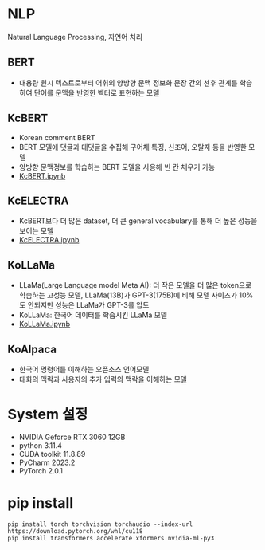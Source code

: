 # NLP
Natural Language Processing, 자연어 처리

## BERT
- 대용량 원시 텍스트로부터 어휘의 양방향 문맥 정보화 문장 간의 선후 관계를 학습히여 단어를 문맥을 반영한 벡터로 표현하는 모델

## KcBERT
- Korean comment BERT
- BERT 모델에 댓글과 대댓글을 수집해 구어체 특징, 신조어, 오탈자 등을 반영한 모델
- 양방향 문맥정보를 학습하는 BERT 모델을 사용해 빈 칸 채우기 가능
- [KcBERT.ipynb](src/KcBERT/KcBERT.ipynb)

## KcELECTRA
- KcBERT보다 더 많은 dataset, 더 큰 general vocabulary를 통해 더 높은 성능을 보이는 모델
- [KcELECTRA.ipynb](src/KcELECTRA/KcELECTRA.ipynb)

## KoLLaMa
- LLaMa(Large Language model Meta AI): 더 작은 모델을 더 많은 token으로 학습하는 고성능 모델, LLaMa(13B)가 GPT-3(175B)에 비해 모델 사이즈가 10%도 안되지만 성능은 LLaMa가 GPT-3를 압도
- KoLLaMa: 한국어 데이터를 학습시킨 LLaMa 모델
- [KoLLaMa.ipynb](src/KoLLaMa/KoLLaMa.ipynb)


## KoAlpaca
- 한국어 명령어를 이해하는 오픈소스 언어모델
- 대화의 맥락과 사용자의 추가 입력의 맥락을 이해하는 모델


# System 설정
- NVIDIA Geforce RTX 3060 12GB
- python 3.11.4
- CUDA toolkit 11.8.89
- PyCharm 2023.2
- PyTorch 2.0.1


# pip install
```shell
pip install torch torchvision torchaudio --index-url https://download.pytorch.org/whl/cu118
pip install transformers accelerate xformers nvidia-ml-py3
```


